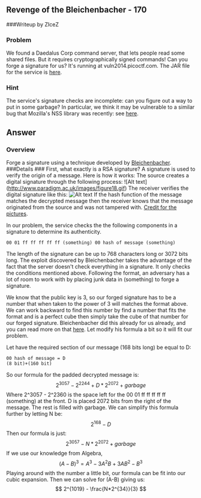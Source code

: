 ## Revenge of the Bleichenbacher - 170 ##
###Writeup by ZIceZ

### Problem ###
We found a Daedalus Corp command server, that lets people read some shared files. But it requires cryptographically signed commands! Can you forge a signature for us? It's running at vuln2014.picoctf.com. The JAR file for the service is [here](https://picoctf.com/problem-static/crypto/revenge-of-the-bleichenbacher/CommandServer.jar). 

### Hint ###
The service's signature checks are incomplete: can you figure out a way to put in some garbage? In particular, we think it may be vulnerable to a similar bug that Mozilla's NSS library was recently: see [here](https://www.mozilla.org/security/announce/2014/mfsa2014-73.html). 

## Answer ##
### Overview ###
Forge a signature using a technique developed by [Bleichenbacher](http://www.imc.org/ietf-openpgp/mail-archive/msg06063.html).
###Details ###
First, what exactly is a RSA signature? A signature is used to verify the origin of a message. Here is how it works:
The source creates a digital signature through the following process:
	![Alt text] (http://www.paradigm.ac.uk/images/figure18.gif) 
The receiver verifies the digital signature like this:
	![Alt text](http://www.paradigm.ac.uk/images/figure19.gif)
If the hash function of the message matches the decrypted message then the receiver knows that the message originated from the source and was not tampered with. [Credit for the pictures](http://www.paradigm.ac.uk/workbook/metadata/authenticity-signatures.html).

In our problem, the service checks the the following components in a signature to determine its authenticity. 

	00 01 ff ff ff ff ff (something) 00 hash of message (something)
The length of the signature can be up to 768 characters long or 3072 bits long.
The exploit discovered by Bleichenbacher takes the advantage of the fact that the server doesn't check everything in a signature. It only checks the conditions mentioned above. Following the format, an adversary has a lot of room to work with by placing junk data in (something) to forge a signature.

We know that the public key is 3, so our forged signature has to be a number that when taken to the power of 3 will matches the format above. We can work backward to find this number by find a number that fits the format and is a perfect cube then simply take the cube of that number for our forged signature.
Bleichenbacher did this already for us already, and you can read more on that [here](http://www.imc.org/ietf-openpgp/mail-archive/msg06063.html). Let modify his formula a bit so it will fit our problem. 

Let have the required section of our message (168 bits long) be equal to D:

	00 hash of message = D
	(8 bit)+(160 bit)
So our formula for the padded decrypted message is:
$$2^{3057} - 2^{2244} + D*2^{2072} + garbage $$
Where 2^3057 - 2^2360 is the space left for the 00 01 ff ff ff ff ff (something) at the front. D is placed 2072 bits from the right of the message. The rest is filled with garbage.
We can simplify this formula further by letting N be:
$$ 2^{168} - D $$
Then our formula is just:
$$2^{3057} - N*2^{2072} + garbage $$
If we use our knowledge from Algebra,
$$ (A-B)^3 = A^3 - 3A^2B + 3AB^2 - B^3$$
Playing around with the number a little bit, our formula can be fit into our cubic expansion. Then we can solve for (A-B) giving us:
$$
2^{1019} - \frac{N*2^{34}}{3}
$$


